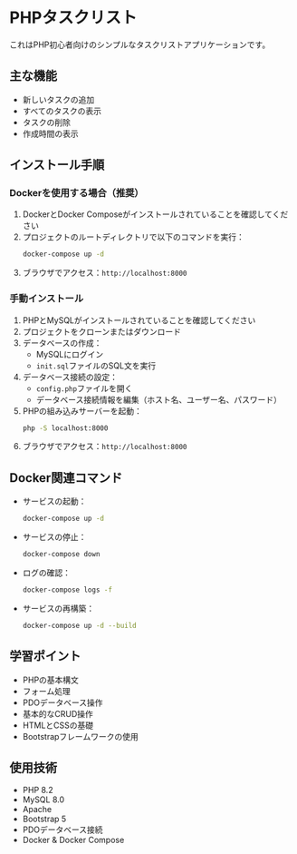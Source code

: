 # PHPタスクリスト

これはPHP初心者向けのシンプルなタスクリストアプリケーションです。

## 主な機能

- 新しいタスクの追加
- すべてのタスクの表示
- タスクの削除
- 作成時間の表示

## インストール手順

### Dockerを使用する場合（推奨）

1. DockerとDocker Composeがインストールされていることを確認してください
2. プロジェクトのルートディレクトリで以下のコマンドを実行：
   ```bash
   docker-compose up -d
   ```
3. ブラウザでアクセス：`http://localhost:8000`

### 手動インストール

1. PHPとMySQLがインストールされていることを確認してください
2. プロジェクトをクローンまたはダウンロード
3. データベースの作成：
   - MySQLにログイン
   - `init.sql`ファイルのSQL文を実行
4. データベース接続の設定：
   - `config.php`ファイルを開く
   - データベース接続情報を編集（ホスト名、ユーザー名、パスワード）
5. PHPの組み込みサーバーを起動：
   ```bash
   php -S localhost:8000
   ```
6. ブラウザでアクセス：`http://localhost:8000`

## Docker関連コマンド

- サービスの起動：
  ```bash
  docker-compose up -d
  ```

- サービスの停止：
  ```bash
  docker-compose down
  ```

- ログの確認：
  ```bash
  docker-compose logs -f
  ```

- サービスの再構築：
  ```bash
  docker-compose up -d --build
  ```

## 学習ポイント

- PHPの基本構文
- フォーム処理
- PDOデータベース操作
- 基本的なCRUD操作
- HTMLとCSSの基礎
- Bootstrapフレームワークの使用

## 使用技術

- PHP 8.2
- MySQL 8.0
- Apache
- Bootstrap 5
- PDOデータベース接続
- Docker & Docker Compose 